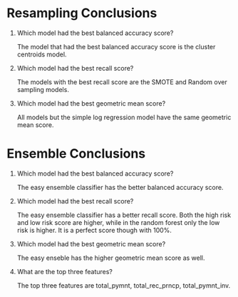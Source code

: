 # Resampling Conclusions

1. Which model had the best balanced accuracy score?

   The model that had the best balanced accuracy score is the cluster centroids model.  

2. Which model had the best recall score?

    The models with the best recall score are the SMOTE and Random over sampling models.

3. Which model had the best geometric mean score?

    All models but the simple log regression model have the same geometric mean score.  
    
# Ensemble Conclusions

1. Which model had the best balanced accuracy score?

    The easy ensemble classifier has the better balanced accuracy score.

2. Which model had the best recall score?

    The easy ensemble classifier has a better recall score.  Both the high risk and low risk score are higher, while in the random forest only the low risk is higher.  It is a perfect score though with 100%.

3. Which model had the best geometric mean score?

    The easy enseble has the higher geometric mean score as well.  

4. What are the top three features?

    The top three features are total_pymnt, total_rec_prncp, total_pymnt_inv.
    
    
